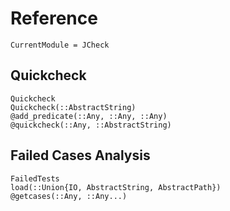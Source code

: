 # Reference

``` @meta
CurrentModule = JCheck
```

## Quickcheck

``` @docs
Quickcheck
Quickcheck(::AbstractString)
@add_predicate(::Any, ::Any, ::Any)
@quickcheck(::Any, ::AbstractString)
```

## Failed Cases Analysis

``` @docs
FailedTests
load(::Union{IO, AbstractString, AbstractPath})
@getcases(::Any, ::Any...)
```
